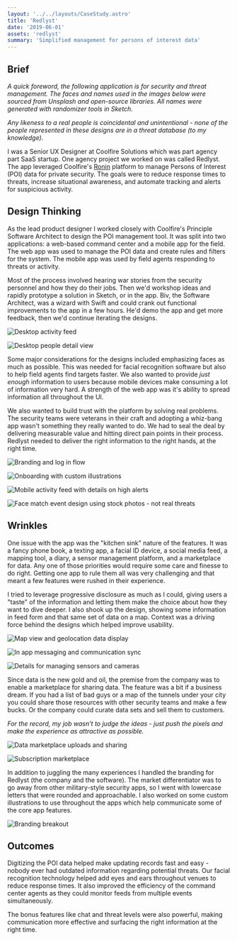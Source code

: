 ```yaml
---
layout: '../../layouts/CaseStudy.astro'
title: 'Redlyst'
date: '2019-06-01'
assets: 'redlyst'
summary: 'Simplified management for persons of interest data'
---
```


## Brief

_A quick foreword, the following application is for security and threat management. The faces and names used in the images below were sourced from Unsplash and open-source libraries. All names were generated with randomizer tools in Sketch._

_Any likeness to a real people is coincidental and unintentional - none of the people represented in these designs are in a threat database (to my knowledge)._

I was a Senior UX Designer at Coolfire Solutions which was part agency part SaaS startup. One agency project we worked on was called Redlyst. The app leveraged Coolfire's [Ronin](/work/coolfire) platform to manage Persons of Interest (POI) data for private security. The goals were to reduce response times to threats, increase situational awareness, and automate tracking and alerts for suspicious activity.

## Design Thinking

As the lead product designer I worked closely with Coolfire's Principle Software Architect to design the POI management tool. It was split into two applications: a web-based command center and a mobile app for the field. The web app was used to manage the POI data and create rules and filters for the system. The mobile app was used by field agents responding to threats or activity.

Most of the process involved hearing war stories from the security personnel and how they do their jobs. Then we'd workshop ideas and rapidly prototype a solution in Sketch, or in the app. Biv, the Software Architect, was a wizard with Swift and could crank out functional improvements to the app in a few hours. He'd demo the app and get more feedback, then we'd continue iterating the designs.

![Desktop activity feed](/redlyst/10-Home.png)

![Desktop people detail view](/redlyst/11-Selected.png)

Some major considerations for the designs included emphasizing faces as much as possible. This was needed for facial recognition software but also to help field agents find targets faster. We also wanted to provide _just enough_ information to users because mobile devices make consuming a lot of information very hard. A strength of the web app was it's ability to spread information all throughout the UI.

We also wanted to build trust with the platform by solving real problems. The security teams were veterans in their craft and adopting a whiz-bang app wasn't something they really wanted to do. We had to seal the deal by delivering measurable value and hitting direct pain points in their process. Redlyst needed to deliver the right information to the right hands, at the right time.

![Branding and log in flow](/redlyst/00-OpenLogin.png)

![Onboarding with custom illustrations](/redlyst/01-Onboarding.png)

![Mobile activity feed with details on high alerts](/redlyst/02-ActivityFeed.png)

![Face match event design using stock photos - not real threats](/redlyst/03-FaceMatch.png)

## Wrinkles

One issue with the app was the "kitchen sink" nature of the features. It was a fancy phone book, a texting app, a facial ID device, a social media feed, a mapping tool, a diary, a sensor management platform, and a marketplace for data. Any one of those priorities would require some care and finesse to do right. Getting one app to rule them all was very challenging and that meant a few features were rushed in their experience.

I tried to leverage progressive disclosure as much as I could, giving users a "taste" of the information and letting them make the choice about how they want to dive deeper. I also shook up the design, showing some information in feed form and that same set of data on a map. Context was a driving force behind the designs which helped improve usability.

![Map view and geolocation data display](/redlyst/04-Map.png)

![In app messaging and communication sync](/redlyst/05-Chat.png)

![Details for managing sensors and cameras](/redlyst/06-Sensors.png)

Since data is the new gold and oil, the premise from the company was to enable a marketplace for sharing data. The feature was a bit if a business dream. If you had a list of bad guys or a map of the tunnels under your city you could share those resources with other security teams and make a few bucks. Or the company could curate data sets and sell them to customers.

_For the record, my job wasn't to judge the ideas - just push the pixels and make the experience as attractive as possible._

![Data marketplace uploads and sharing](/redlyst/07-Subscriptions.png)

![Subscription marketplace](/redlyst/08-Marketplace.png)

In addition to juggling the many experiences I handled the branding for Redlyst (the company and the software). The market differentiator was to go away from other military-style security apps, so I went with lowercase letters that were rounded and approachable. I also worked on some custom illustrations to use throughout the apps which help communicate some of the core app features.

![Branding breakout](/redlyst/09-Interactions.png)

## Outcomes

Digitizing the POI data helped make updating records fast and easy - nobody ever had outdated information regarding potential threats. Our facial recognition technology helped add eyes and ears throughout venues to reduce response times. It also improved the efficiency of the command center agents as they could monitor feeds from multiple events simultaneously.

The bonus features like chat and threat levels were also powerful, making communication more effective and surfacing the right information at the right time.
